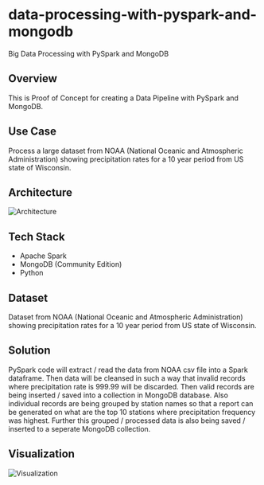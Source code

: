 # data-processing-with-pyspark-and-mongodb
Big Data Processing with PySpark and MongoDB

## Overview 

This is Proof of Concept for creating a Data Pipeline with PySpark and MongoDB.

## Use Case

Process a large dataset from NOAA (National Oceanic and Atmospheric Administration) showing precipitation rates for a 10 year period from US state of Wisconsin.

## Architecture

![Architecture](https://github.com/user-attachments/assets/7e06f4e1-7de7-4f5e-9faf-2fee2b6956a4)

## Tech Stack

- Apache Spark
- MongoDB (Community Edition)
- Python

## Dataset

Dataset from NOAA (National Oceanic and Atmospheric Administration) showing precipitation rates for a 10 year period from US state of Wisconsin.

## Solution

PySpark code will extract / read the data from NOAA csv file into a Spark dataframe. Then data will be cleansed in such a way that invalid records where precipitation rate is 999.99 will be discarded. Then valid records are being inserted / saved into a collection in MongoDB database. Also individual records are being grouped by station names so that a report can be generated on what are the top 10 stations where precipitation frequency was highest. Further this grouped / processed data is also being saved / inserted to a seperate MongoDB collection.

## Visualization

![Visualization](https://github.com/user-attachments/assets/280216c8-0668-4c83-a769-8b4c0ada877e)

